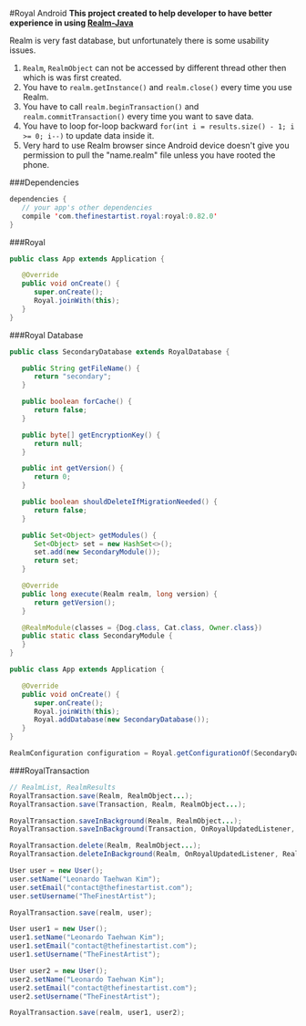 #Royal Android
**This project created to help developer to have better experience in using [Realm-Java](https://github.com/realm/realm-java)**

Realm is very fast database, but unfortunately there is some usability issues.

1. `Realm`, `RealmObject` can not be accessed by different thread other then which is was first created.
2. You have to `realm.getInstance()` and `realm.close()` every time you use Realm.
3. You have to call `realm.beginTransaction()` and `realm.commitTransaction()` every time you want to save data.
4. You have to loop for-loop backward `for(int i = results.size() - 1; i >= 0; i--)` to update data inside it.
5. Very hard to use Realm browser since Android device doesn't give you permission to pull the "name.realm" file unless you have rooted the phone.

###Dependencies
```java
dependencies {
   // your app's other dependencies
   compile 'com.thefinestartist.royal:royal:0.82.0'
}
```


###Royal
```java
public class App extends Application {

   @Override
   public void onCreate() {
      super.onCreate();
      Royal.joinWith(this);
   }
}
```

###Royal Database
```java
public class SecondaryDatabase extends RoyalDatabase {

   public String getFileName() {
      return "secondary";
   }

   public boolean forCache() {
      return false;
   }

   public byte[] getEncryptionKey() {
      return null;
   }

   public int getVersion() {
      return 0;
   }

   public boolean shouldDeleteIfMigrationNeeded() {
      return false;
   }

   public Set<Object> getModules() {
      Set<Object> set = new HashSet<>();
      set.add(new SecondaryModule());
      return set;
   }

   @Override
   public long execute(Realm realm, long version) {
      return getVersion();
   }

   @RealmModule(classes = {Dog.class, Cat.class, Owner.class})
   public static class SecondaryModule {
   }
}

public class App extends Application {

   @Override
   public void onCreate() {
      super.onCreate();
      Royal.joinWith(this);
      Royal.addDatabase(new SecondaryDatabase());
   }
}
```

```java
RealmConfiguration configuration = Royal.getConfigurationOf(SecondaryDatabase.class);
```

###RoyalTransaction

```java
// RealmList, RealmResults
RoyalTransaction.save(Realm, RealmObject...);
RoyalTransaction.save(Transaction, Realm, RealmObject...);

RoyalTransaction.saveInBackground(Realm, RealmObject...);
RoyalTransaction.saveInBackground(Transaction, OnRoyalUpdatedListener, RealmObject...);

RoyalTransaction.delete(Realm, RealmObject...);
RoyalTransaction.deleteInBackground(Realm, OnRoyalUpdatedListener, RealmObject...);
```

```java
User user = new User();
user.setName("Leonardo Taehwan Kim");
user.setEmail("contact@thefinestartist.com");
user.setUsername("TheFinestArtist");

RoyalTransaction.save(realm, user);
```

```java
User user1 = new User();
user1.setName("Leonardo Taehwan Kim");
user1.setEmail("contact@thefinestartist.com");
user1.setUsername("TheFinestArtist");

User user2 = new User();
user2.setName("Leonardo Taehwan Kim");
user2.setEmail("contact@thefinestartist.com");
user2.setUsername("TheFinestArtist");

RoyalTransaction.save(realm, user1, user2);
```
